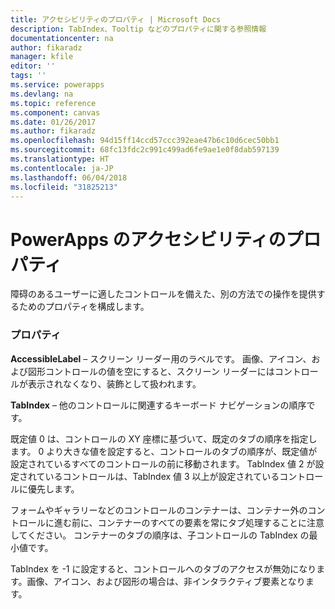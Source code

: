 ```yaml
---
title: アクセシビリティのプロパティ | Microsoft Docs
description: TabIndex、Tooltip などのプロパティに関する参照情報
documentationcenter: na
author: fikaradz
manager: kfile
editor: ''
tags: ''
ms.service: powerapps
ms.devlang: na
ms.topic: reference
ms.component: canvas
ms.date: 01/26/2017
ms.author: fikaradz
ms.openlocfilehash: 94d15ff14ccd57ccc392eae47b6c10d6cec50bb1
ms.sourcegitcommit: 68fc13fdc2c991c499ad6fe9ae1e0f8dab597139
ms.translationtype: HT
ms.contentlocale: ja-JP
ms.lasthandoff: 06/04/2018
ms.locfileid: "31825213"
---
```

# <a name="accessibility-properties-in-powerapps"></a>PowerApps のアクセシビリティのプロパティ
障碍のあるユーザーに適したコントロールを備えた、別の方法での操作を提供するためのプロパティを構成します。

### <a name="properties"></a>プロパティ
**AccessibleLabel** – スクリーン リーダー用のラベルです。 画像、アイコン、および図形コントロールの値を空にすると、スクリーン リーダーにはコントロールが表示されなくなり、装飾として扱われます。

**TabIndex** – 他のコントロールに関連するキーボード ナビゲーションの順序です。

既定値 0 は、コントロールの XY 座標に基づいて、既定のタブの順序を指定します。  0 より大きな値を設定すると、コントロールのタブの順序が、既定値が設定されているすべてのコントロールの前に移動されます。  TabIndex 値 2 が設定されているコントロールは、TabIndex 値 3 以上が設定されているコントロールに優先します。

フォームやギャラリーなどのコントロールのコンテナーは、コンテナー外のコントロールに進む前に、コンテナーのすべての要素を常にタブ処理することに注意してください。  コンテナーのタブの順序は、子コントロールの TabIndex の最小値です。

TabIndex を -1 に設定すると、コントロールへのタブのアクセスが無効になります。画像、アイコン、および図形の場合は、非インタラクティブ要素となります。
